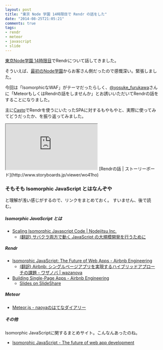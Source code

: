 ```yaml
---
layout: post
title: "東京 Node 学園 14時限目で Rendr の話をした"
date: "2014-08-25T21:05:21"
comments: true
tags: 
- rendr
- meteor
- javascript
- slide
---
```


[東京Node学園 14時限目](http://nodejs.connpass.com/event/7908/)でRendrについて話してきました。

<!--more-->

そういえば、[最初のNode学園](http://blog.nodejs.jp/2011/03/node-1_25.html)からお客さん側だったので感慨深い。緊張しました。

今回は「IsomorphicなWAF」がテーマだったらしく、[@yosuke_furukawa](https://twitter.com/yosuke_furukawa)さんに「MeteorもしくはRendrの話をしませんか」とお誘いいただいてRendrの話をすることになりました。

主に[Casto](http://ca.storyboards.jp/)でRendrを使うにいたったSPAに対するもやもやと、実際に使ってみてどうだったか、を振り返ってみました。

<iframe src="http://www.storyboards.jp/widget/wo41ho"></iframe>
[Rendrの話 | ストーリーボード](http://www.storyboards.jp/viewer/wo41ho)

### そもそも Isomorphic JavaScript とはなんぞや

と理解が浅い感じがするので、リンクをまとめておく。
すいません、後で読む。

##### Isomorphic JavaScript とは

- [Scaling Isomorphic Javascript Code | Nodejitsu Inc.](http://blog.nodejitsu.com/scaling-isomorphic-javascript-code/)
  - [(翻訳) サバクラ両方で動く JavaScript の大規模開発を行うために](https://gist.github.com/tily/1362110)

##### Rendr

- [Isomorphic JavaScript: The Future of Web Apps - Airbnb Engineering](http://nerds.airbnb.com/isomorphic-javascript-future-web-apps/)
  - [(翻訳) Airbnb: シングルページアプリを実現するハイブリッドアプローチの課題 -  ワザノバ | wazanova](http://wazanova.jp/post/66745548194/airbnb)
- [Building Single-Page Apps - Airbnb Engineering](http://nerds.airbnb.com/slides-and-video-from-spike-brehms-tech-talk/)
  - [Slides on SlideShare](http://www.slideshare.net/spikebrehm/building-a-singlepage-app-backbone-nodejs-and-beyond)

##### Meteor

- [Meteor.js - naoyaのはてなダイアリー](http://d.hatena.ne.jp/naoya/20120422/1335109615)

##### その他

Isomorphic JavaScriptに関するまとめサイト。こんなんあったのね。

- [Isomorphic JavaScript - The future of web app development](http://isomorphic.net/)



